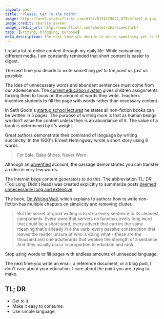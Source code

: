 ```yaml
---
layout: post
title: "Please, Get To The Point"
image: http://farm7.staticflickr.com/6157/6191679822_075d3f1a07_b.jpg
image_credit: Charlie Barker
image_credit_url: http://www.flickr.com/photos/charlieeclark/
tags: [writing, blogging, purpose]
meta_description: The next time you decide to write something get to the point as fast as possible.
---
```


I read a lot of online content through my daily life. While consuming different media, I am constantly reminded that short content is easier to digest.

The next time you decide to write something _get to the point as fast as possible._

The idea of unnecessary words and abundant sentences must come from our adolescence. The [current education system][5] gives children assignments forcing them to focus on the amount of words they write. Teachers incentive students to fill the page with words rather than necessary content.

In Seth Godin's [startup school lectures][1] he states all non-fiction books can be written in 5 pages. The purpose of writing more is that as human beings we don't value the content unless their is an abundance of it. The value of a book is determined by it's weight.

Great authors demonstrate their command of language by writing succinctly. In the 1920's Ernest Hemingway wrote a short story using 6 words. 

> For Sale. Baby Shoes. Never Worn.

Although an [unverified][2] account, the passage demonstrates you can transfer an idea in very few words.

The Internet begs content generators to do this. The abbreviation _TL; DR_ (Too Long; Didn't Read) was created explicitly to summarize posts [deemed unnecessarily long and extensive][3].

The book, [On Writing Well][4], which explains to authors how to write non-fiction has multiple chapters on simplicity and removing clutter.

> But the secret of good writing is to strip every sentence to its cleanest components. Every word that servers no function, every long word that could be a short word, every adverb that carries the same meaning that's already in a the verb, every passive construction that leaves the reader unsure of who is doing what - these are the thousand and one adulterants that weaken the strength of a sentance. And they usually occur in proportion to eduction and rank.

Stop using words to fill pages with endless amounts of unneeded language.

The next time you write an email, a reference document, or a blog post, I don't care about your education. I care about the point you are trying to make.

[1]: http://www.earwolf.com/show/startup-school/
[2]: http://www.snopes.com/language/literary/babyshoes.asp
[3]: http://knowyourmeme.com/memes/tldr
[4]: http://www.amazon.com/gp/product/0060891548/ref=as_li_ss_tl?ie=UTF8&camp=1789&creative=390957&creativeASIN=0060891548&linkCode=as2&tag=breharsblo-20
[5]: /2013/01/traditional-education-is-a-changin/

## TL; DR

* Get to it.
* Make it easy to consume.
* Use simple language.
